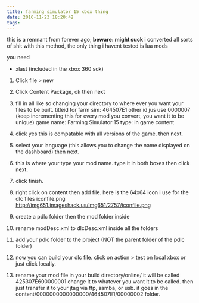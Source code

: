 ```yaml
---
title: farming simulator 15 xbox thing
date: 2016-11-23 18:20:42
tags:
---
```


this is a remnant from forever ago; **beware: might suck**
i converted all sorts of shit with this method, the only thing i havent tested is lua mods

you need
* xlast (included in the xbox 360 sdk)

1. Click file > new
2. Click Content Package, ok then next
3. fill in all like so changing your directory to where ever you want your files to be built.
titleid for farm sim: 464507E1
other id jus use 0000007 (keep incrementing this for every mod you convert, you want it to be unique)
game name: Farming Simulator 15
type: in game content

4. click yes this is compatable with all versions of the game. then next.
5. select your language (this allows you to change the name displayed on the dashboard) then next.
6. this is where your type your mod name. type it in both boxes then click next.
7. click finish.
8. right click on content then add file.
here is the 64x64 icon i use for the dlc files iconfile.png
http://img651.imageshack.us/img651/2757/iconfile.png

9. create a pdlc folder then the mod folder inside
10. rename modDesc.xml to dlcDesc.xml inside all the folders
11. add your pdlc folder to the project (NOT the parent folder of the pdlc folder)
12. now you can build your dlc file. click on action > test on local xbox or just click locally.
13. rename your mod file in your build directory/online/ it will be called 425307E600000001 change it to whatever you want it to be called.
then just transfer it to your jtag via ftp, samba, or usb.
it goes in the content/0000000000000000/464507E1/00000002 folder.
